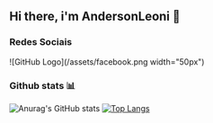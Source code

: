 ## Hi there, i'm AndersonLeoni 👋

### Redes Sociais
![GitHub Logo](/assets/facebook.png width="50px")


### Github stats :bar_chart:
![Anurag's GitHub stats](https://github-readme-stats.vercel.app/api?username=AndersonLeoni&show_icons=true&&theme=radical&hide=contribs,prs)
[![Top Langs](https://github-readme-stats.vercel.app/api/top-langs/?username=AndersonLeoni&layut=compact)](https://github.com/anuraghazra/github-readme-stats)







